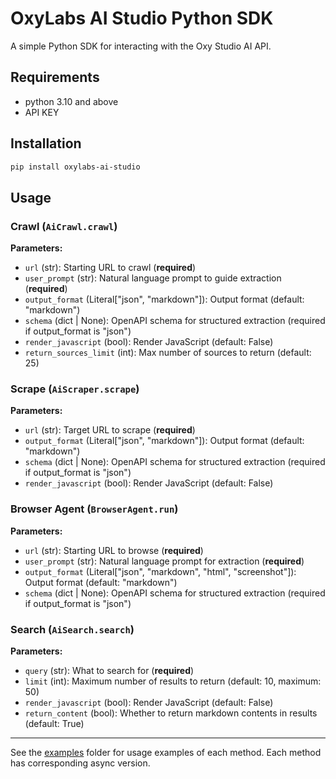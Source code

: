 # OxyLabs AI Studio Python SDK

A simple Python SDK for interacting with the Oxy Studio AI API.

## Requirements
- python 3.10 and above
- API KEY

## Installation

```bash
pip install oxylabs-ai-studio
```

## Usage

### Crawl (`AiCrawl.crawl`)
**Parameters:**
- `url` (str): Starting URL to crawl (**required**)
- `user_prompt` (str): Natural language prompt to guide extraction (**required**)
- `output_format` (Literal["json", "markdown"]): Output format (default: "markdown")
- `schema` (dict | None): OpenAPI schema for structured extraction (required if output_format is "json")
- `render_javascript` (bool): Render JavaScript (default: False)
- `return_sources_limit` (int): Max number of sources to return (default: 25)

### Scrape (`AiScraper.scrape`)
**Parameters:**
- `url` (str): Target URL to scrape (**required**)
- `output_format` (Literal["json", "markdown"]): Output format (default: "markdown")
- `schema` (dict | None): OpenAPI schema for structured extraction (required if output_format is "json")
- `render_javascript` (bool): Render JavaScript (default: False)

### Browser Agent (`BrowserAgent.run`)
**Parameters:**
- `url` (str): Starting URL to browse (**required**)
- `user_prompt` (str): Natural language prompt for extraction (**required**)
- `output_format` (Literal["json", "markdown", "html", "screenshot"]): Output format (default: "markdown")
- `schema` (dict | None): OpenAPI schema for structured extraction (required if output_format is "json")

### Search (`AiSearch.search`)
**Parameters:**
- `query` (str): What to search for (**required**)
- `limit` (int): Maximum number of results to return (default: 10, maximum: 50)
- `render_javascript` (bool): Render JavaScript (default: False)
- `return_content` (bool): Whether to return markdown contents in results (default: True)

---
See the [examples](https://github.com/oxylabs/oxylabs-ai-studio-py/tree/main/examples) folder for usage examples of each method. Each method has corresponding async version.
